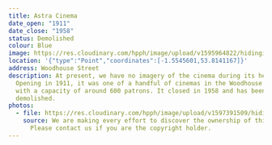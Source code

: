 ```yaml
---
title: Astra Cinema
date_open: "1911"
date_close: "1958"
status: Demolished
colour: Blue
image: https://res.cloudinary.com/hpph/image/upload/v1595964822/hidinginplainsight/astracinema.svg
location: '{"type":"Point","coordinates":[-1.5545601,53.8141167]}'
address: Woodhouse Street
description: At present, we have no imagery of the cinema during its heyday.
  Opening in 1911, it was one of a handful of cinemas in the Woodhouse area,
  with a capacity of around 600 patrons. It closed in 1958 and has been
  demolished.
photos:
  - file: https://res.cloudinary.com/hpph/image/upload/v1597391509/hidinginplainsight/Astra_Cinema.jpg
    source: We are making every effort to discover the ownership of this photo.
      Please contact us if you are the copyright holder.
---
```

